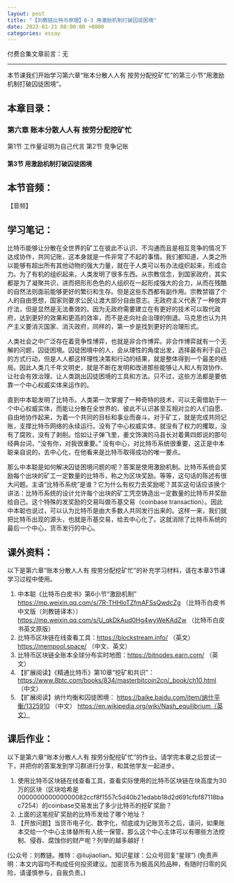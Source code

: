 ```yaml
---
layout: post
title: "【刘教链比特币原理】6-3 用激励机制打破囚徒困境"
date: 2023-01-21 08:00:00 +0800
categories: essay
---
```


付费合集文章前言：无

---

本节课我们开始学习第六章“账本分散人人有 按劳分配挖矿忙”的第三小节“用激励机制打破囚徒困境”。

## 本章目录：

### 第六章 账本分散人人有 按劳分配挖矿忙
第1节 工作量证明为自己代言
第2节 竞争记账
#### 第3节 用激励机制打破囚徒困境

## 本节音频：

【音频】

## 学习笔记：

比特币能够让分散在全世界的矿工在彼此不认识、不沟通而且是相互竞争的情况下达成协作，共同记账，这本身就是一件非常了不起的事情。我们都知道，人类之所以能够有超出所有其他动物的强大力量，就在于人类可以有办法组织起来，形成合力。为了有机的组织起来，人类发明了很多东西。从宗教信念，到国家政府，其实都是为了凝聚共识，进而把形形色色的人组织在一起形成强大的合力，从而在残酷的自然法则面前能够更好的繁衍和生存。但是这些东西都有副作用。宗教禁锢了个人的自由思想，国家则要求公民让渡大部分自由意志。无政府主义代表了一种放弃疗法，但是显然是无法奏效的。因为无政府需要建立在有更好的技术可以取代政府，达到更好的效果和更高的效率，而不是走向社会治理的倒退。马克思也认为共产主义要消灭国家、消灭政府，同样的，第一步是找到更好的治理形式。

人类社会之中广泛存在着竞争性博弈，也就是非合作博弈。非合作博弈就有一个无解的问题，囚徒困境。囚徒困境中的人，会从理性的角度出发，选择最有利于自己的方式行动，但是人人都这样理性决策和行动的结果，就是整体得到一个最差的结局。因此人类几千年文明史，就是不断在发明和改进那些能够让人和人有效协作、让社会有效治理、让人类跳出囚徒困境的工具和方法。只不过，这些方法都是要依靠一个中心权威实体来运作的。

直到中本聪发明了比特币。人类第一次掌握了一种奇特的技术，可以无需借助于一个中心权威实体，而能让分散在全世界的、彼此不认识甚至互相对立的人们自愿、自由地协作起来，为着一个共同的目标和事业而奋斗。对于矿工，就是完成共同记账，支撑比特币网络的永续运行。没有了中心权威实体，就没有了权力的攫取，没有了腐败，没有了剥削。恰如让子弹飞里，姜文饰演的马县长对着黄四郎说的那句经典台词，“没有你，对我很重要。” 没有中心，对比特币系统很重要，这正是中本聪亲自说的，去中心化，在他看来是比特币取得成功的唯一要点。

那么中本聪是如何解决囚徒困境问题的呢？答案是使用激励机制。比特币系统会奖励每个出块的矿工一定数量的比特币，称之为区块奖励。等等，这句话的陈述有很大问题。主语“比特币系统”是谁？它为什么有权力去奖励呢？其实这句话应该换个讲法：比特币系统的设计允许每个出块的矿工凭空铸造出一定数量的比特币并奖励给自己。这个特殊的发奖励的交易叫做币基交易（coinbase transaction）。因此中本聪也说过，可以认为比特币是由大多数人共同发行出来的。这样一来，我们就把比特币出现的源头，也就是币基交易，给去中心化了。这就消除了比特币系统的最后一个中心，货币发行的中心。

## 课外资料：

以下是第六章“账本分散人人有 按劳分配挖矿忙”的补充学习材料，请在本章3节课学习过程中使用。

1. 中本聪《比特币白皮书》第6小节“激励机制”
https://mp.weixin.qq.com/s/7R-THHIoTZfmAFSsQwdcZg （比特币白皮书中文版（刘教链译本））
https://mp.weixin.qq.com/s/U_qkDkAud0Hg4wyWeKAdZw （比特币白皮书英文原版）
2. 比特币区块链在线查看工具：https://blockstream.info/ （英文）https://mempool.space/ （中文、英文） 
3. 比特币区块链全账本全球分布实时地图：https://bitnodes.earn.com/ （英文）
4. 【扩展阅读】《精通比特币》第10章“挖矿和共识”：https://www.8btc.com/books/834/masterbitcoin2cn/_book/ch10.html （中文）
5. 【扩展阅读】纳什均衡和囚徒困境：
https://baike.baidu.com/item/纳什平衡/1325910 （中文）
https://en.wikipedia.org/wiki/Nash_equilibrium（英文）

## 课后作业：

以下是第六章“账本分散人人有 按劳分配挖矿忙”的作业。请学完本章之后尝试一下，并把你的答案发到学习群进行分享，和其他学友一起进步。

1. 使用比特币区块链在线查看工具，查看实际使用的比特币区块链在块高度为30万的区块（区块哈希是000000000000000082ccf8f1557c5d40b21edabb18d2d691cfbf87118bac7254）的coinbase交易发出了多少比特币的挖矿奖励？
2. 上面的这笔挖矿奖励的比特币发给了哪个地址？
3. 【开放问题】当货币电子化、数字化，彻底成为记账货币之后，请问，如果账本交给一个中心主体替所有人统一保管，那么这个中心主体可以有哪些方法控制、侵吞、腐蚀你的财产呢？列举的越多越好！


(公众号：刘教链。推特：@liujiaolian。知识星球：公众号回复“星球”)
(免责声明：本文内容均不构成任何投资建议。加密货币为极高风险品种，有随时归零的风险，请谨慎参与，自我负责。)
